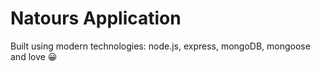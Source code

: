 # Natours Application

Built using modern technologies: node.js, express, mongoDB, mongoose and love 😀
